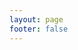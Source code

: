 ```yaml
---
layout: page
footer: false
---
```

<ClientOnly>
  <ApiReference url="https://api.sigma.video/api/app/vast-control/api-docs-json"/>
</ClientOnly>
